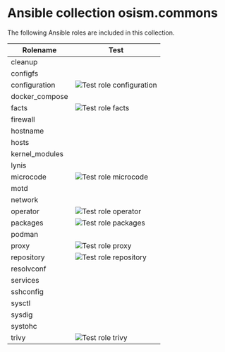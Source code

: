 # Ansible collection osism.commons

The following Ansible roles are included in this collection.

| Rolename       | Test                                                                                                                            |
|----------------|---------------------------------------------------------------------------------------------------------------------------------|
| cleanup        |                                                                                                                                 |
| configfs       |                                                                                                                                 |
| configuration  | ![Test role configuration](https://github.com/osism/ansible-collection-commons/workflows/Test%20role%20configuration/badge.svg) |
| docker_compose |                                                                                                                                 |
| facts          | ![Test role facts](https://github.com/osism/ansible-collection-commons/workflows/Test%20role%20facts/badge.svg)                 |
| firewall       |                                                                                                                                 |
| hostname       |                                                                                                                                 |
| hosts          |                                                                                                                                 |
| kernel_modules |                                                                                                                                 |
| lynis          |                                                                                                                                 |
| microcode      | ![Test role microcode](https://github.com/osism/ansible-collection-commons/workflows/Test%20role%20microcode/badge.svg)         |
| motd           |                                                                                                                                 |
| network        |                                                                                                                                 |
| operator       | ![Test role operator](https://github.com/osism/ansible-collection-commons/workflows/Test%20role%20operator/badge.svg)           |
| packages       | ![Test role packages](https://github.com/osism/ansible-collection-commons/workflows/Test%20role%20packages/badge.svg)           |
| podman         |                                                                                                                                 |
| proxy          | ![Test role proxy](https://github.com/osism/ansible-collection-commons/workflows/Test%20role%20proxy/badge.svg)                 |
| repository     | ![Test role repository](https://github.com/osism/ansible-collection-commons/workflows/Test%20role%20repository/badge.svg)       |
| resolvconf     |                                                                                                                                 |
| services       |                                                                                                                                 |
| sshconfig      |                                                                                                                                 |
| sysctl         |                                                                                                                                 |
| sysdig         |                                                                                                                                 |
| systohc        |                                                                                                                                 |
| trivy          | ![Test role trivy](https://github.com/osism/ansible-collection-commons/workflows/Test%20role%20trivy/badge.svg)                 |
